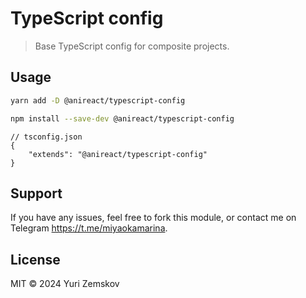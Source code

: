 # TypeScript config

> Base TypeScript config for composite projects.

## Usage

```bash
yarn add -D @anireact/typescript-config
```

```bash
npm install --save-dev @anireact/typescript-config
```

```jsonc
// tsconfig.json
{
    "extends": "@anireact/typescript-config"
}
```

## Support

If you have any issues, feel free to fork this module, or contact me on Telegram
https://t.me/miyaokamarina.

## License

MIT © 2024 Yuri Zemskov
